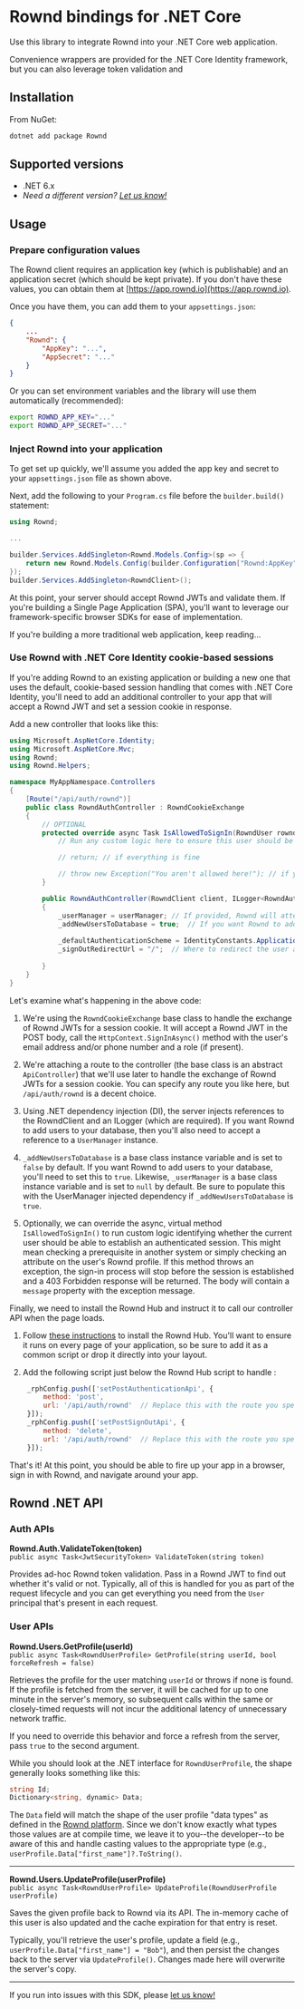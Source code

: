 # Rownd bindings for .NET Core

Use this library to integrate Rownd into your .NET Core web application.

Convenience wrappers are provided for the .NET Core Identity framework, but
you can also leverage token validation and 

## Installation

From NuGet:
```bash
dotnet add package Rownd
```

## Supported versions

- .NET 6.x
- _Need a different version? [Let us know!](https://github.com/rownd/dotnet/issues/new?title=Request%20support%20for%20.NET%20X.X)_

## Usage

### Prepare configuration values

The Rownd client requires an application key (which is publishable) and an application secret (which should be kept private).
If you don't have these values, you can obtain them at [https://app.rownd.io](https://app.rownd.io).

Once you have them, you can add them to your `appsettings.json`:
```json
{
    ...
    "Rownd": {
        "AppKey": "...",
        "AppSecret": "..."
    }
}
```

Or you can set environment variables and the library will use them automatically (recommended):

```bash
export ROWND_APP_KEY="..."
export ROWND_APP_SECRET="..."
```

### Inject Rownd into your application
To get set up quickly, we'll assume you added the app key and secret to your `appsettings.json` file as shown above.

Next, add the following to your `Program.cs` file before the `builder.build()` statement:

```csharp
using Rownd;

...

builder.Services.AddSingleton<Rownd.Models.Config>(sp => {
    return new Rownd.Models.Config(builder.Configuration["Rownd:AppKey"], builder.Configuration["Rownd:AppSecret"]);
});
builder.Services.AddSingleton<RowndClient>();
```

At this point, your server should accept Rownd JWTs and validate them. If you're building a Single Page Application (SPA),
you'll want to leverage our framework-specific browser SDKs for ease of implementation.

If you're building a more traditional web application, keep reading...

### Use Rownd with .NET Core Identity cookie-based sessions

If you're adding Rownd to an existing application or building a new one that uses the default, cookie-based session handling
that comes with .NET Core Identity, you'll need to add an additional controller to your app that will accept a Rownd JWT and
set a session cookie in response.

Add a new controller that looks like this:

```csharp
using Microsoft.AspNetCore.Identity;
using Microsoft.AspNetCore.Mvc;
using Rownd;
using Rownd.Helpers;

namespace MyAppNamespace.Controllers
{
    [Route("/api/auth/rownd")]
    public class RowndAuthController : RowndCookieExchange
    {
        // OPTIONAL
        protected override async Task IsAllowedToSignIn(RowndUser rowndUser) {
            // Run any custom logic here to ensure this user should be allowed to sign in.

            // return; // if everything is fine

            // throw new Exception("You aren't allowed here!"); // if you want to prevent the user from signing in
        }

        public RowndAuthController(RowndClient client, ILogger<RowndAuthController> logger, UserManager<IdentityUser> userManager) : base(client, logger)
        {
            _userManager = userManager; // If provided, Rownd will attempt to match the incoming user with an existing user in the database.
            _addNewUsersToDatabase = true;  // If you want Rownd to add new users to the database when they're first authenticated, set this to `true` (requires `_userManager`)
            
            _defaultAuthenticationScheme = IdentityConstants.ApplicationScheme;  // Sets the authentication scheme (default: `IdentityConstants.ApplicationScheme`)
            _signOutRedirectUrl = "/";  // Where to redirect the user after signing out (default: "/")
            
        }
    }
}
```

Let's examine what's happening in the above code:

1. We're using the `RowndCookieExchange` base class to handle the exchange of Rownd JWTs for a session cookie. It will accept a Rownd JWT in the POST body,
   call the `HttpContext.SignInAsync()` method with the user's email address and/or phone number and a role (if present).

2. We're attaching a route to the controller (the base class is an abstract `ApiController`) that we'll use later to handle the exchange of Rownd JWTs for a session cookie.
   You can specify any route you like here, but `/api/auth/rownd` is a decent choice.

3. Using .NET dependency injection (DI), the server injects references to the RowndClient and an ILogger (which are required). If you want Rownd to add users
   to your database, then you'll also need to accept a reference to a `UserManager` instance.

4. `_addNewUsersToDatabase` is a base class instance variable and is set to `false` by default.
   If you want Rownd to add users to your database, you'll need to set this to `true`.
   Likewise, `_userManager` is a base class instance variable and is set to `null` by default. Be sure to populate this with the UserManager injected dependency
   if `_addNewUsersToDatabase` is `true`.

5. Optionally, we can override the async, virtual method `IsAllowedToSignIn()` to run custom logic identifying whether the current user
   should be able to establish an authenticated session. This might mean checking a prerequisite in another system or simply checking an
   attribute on the user's Rownd profile. If this method throws an exception, the sign-in process will stop before the session is established
    and a 403 Forbidden response will be returned. The body will contain a `message` property with the exception message.

Finally, we need to install the Rownd Hub and instruct it to call our controller API when the page loads.

1. Follow [these instructions](https://docs.rownd.io/rownd/sdk-reference/web/javascript-browser) to install the Rownd Hub. You'll want to ensure it runs
   on every page of your application, so be sure to add it as a common script or drop it directly into your layout.

2. Add the following script just below the Rownd Hub script to handle :
   ```js
    _rphConfig.push(['setPostAuthenticationApi', {
        method: 'post',
        url: '/api/auth/rownd'  // Replace this with the route you specified in the controller
    }]);
    _rphConfig.push(['setPostSignOutApi', {
        method: 'delete',
        url: '/api/auth/rownd'  // Replace this with the route you specified in the controller
    }]);
   ```

That's it! At this point, you should be able to fire up your app in a browser, sign in with Rownd, and navigate around your app.

## Rownd .NET API

### Auth APIs

**Rownd.Auth.ValidateToken(token)**<br />`public async Task<JwtSecurityToken> ValidateToken(string token)`

Provides ad-hoc Rownd token validation. Pass in a Rownd JWT to find out whether it's valid or not. Typically, all of this is handled for you as part of the request lifecycle and you can get everything you need from the `User` principal that's present in each request.

### User APIs

**Rownd.Users.GetProfile(userId)**<br />`public async Task<RowndUserProfile> GetProfile(string userId, bool forceRefresh = false)`

Retrieves the profile for the user matching `userId` or throws if none is found. If the profile is fetched from the server, it will be cached for up to one minute in the server's memory, so subsequent calls within the same or closely-timed requests will not incur the additional latency of unnecessary network traffic.

If you need to override this behavior and force a refresh from the server, pass `true` to the second argument.

While you should look at the .NET interface for `RowndUserProfile`, the shape generally looks something like this:

```C#
string Id;
Dictionary<string, dynamic> Data;
```

The `Data` field will match the shape of the user profile "data types" as defined in the [Rownd platform](https://app.rownd.io/data/297860819392135684/types). Since we don't know exactly what types those values are at compile time, we leave it to you--the developer--to be aware of this and handle casting values to the appropriate type (e.g., `userProfile.Data["first_name"]?.ToString()`.

<hr />

**Rownd.Users.UpdateProfile(userProfile)**<br />`public async Task<RowndUserProfile> UpdateProfile(RowndUserProfile userProfile)`

Saves the given profile back to Rownd via its API. The in-memory cache of this user is also updated and the cache expiration for that entry is reset.

Typically, you'll retrieve the user's profile, update a field (e.g., `userProfile.Data["first_name"] = "Bob"`), and then persist the changes back to the server via `UpdateProfile()`. Changes made here will overwrite the server's copy.

<hr />

If you run into issues with this SDK, please [let us know!](https://github.com/rownd/dotnet/issues/new)
